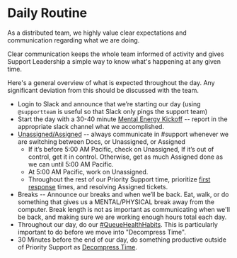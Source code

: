 # Daily Routine

As a distributed team, we highly value clear expectations and communication regarding what we are doing.

Clear communication keeps the whole team informed of activity and gives Support Leadership a simple way to know what's happening at any given time.

Here's a general overview of what is expected throughout the day. Any significant deviation from this should be discussed with the team.

* Login to Slack and announce that we’re starting our day \(using `@supportteam` is useful so that Slack only pings the support team\)
* Start the day with a 30-40 minute [Mental Energy Kickoff](mental-energy-kickoff.md) -- report in the appropriate slack channel what we accomplished.
* [Unassigned/Assigned](unassigned-vs-assigned.md) -- always communicate in \#support whenever we are switching between Docs, or Unassigned, or Assigned
  * If it’s before 5:00 AM Pacific, check on Unassigned, If it’s out of control, get it in control. Otherwise, get as much Assigned done as we can until 5:00 AM Pacific.
  * At 5:00 AM Pacific, work on Unassigned.
  * Throughout the rest of our Priority Support time, prioritize [first response](../principles-of-providing-excellent-support/providing-effective-first-response.md) times, and resolving Assigned tickets.
* Breaks -- Announce our breaks and when we’ll be back. Eat, walk, or do something that gives us a MENTAL/PHYSICAL break away from the computer. Break length is not as important as communicating when we'll be back, and making sure we are working enough hours total each day. 
* Throughout our day, do our [\#QueueHealthHabits](queue-health-habits.md). This is particularly important to do before we move into "Decompress Time".
* 30 Minutes before the end of our day, do something productive outside of Priority Support as [Decompress Time](decompress-time.md). 


